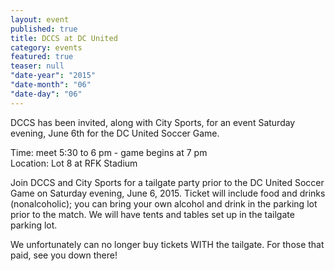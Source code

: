 ```yaml
---
layout: event
published: true
title: DCCS at DC United
category: events
featured: true
teaser: null
"date-year": "2015"
"date-month": "06"
"date-day": "06"
---
```


DCCS has been invited, along with City Sports, for an event Saturday evening, June 6th for the DC United Soccer Game.

Time: meet 5:30 to 6 pm - game begins at 7 pm  
Location: Lot 8 at RFK Stadium  

Join DCCS and City Sports for a tailgate party prior to the DC United Soccer Game on Saturday evening, June 6, 2015. Ticket will include food and drinks (nonalcoholic); you can bring your own alcohol and drink in the parking lot prior to the match. We will have tents and tables set up in the tailgate parking lot.

We unfortunately can no longer buy tickets WITH the tailgate.  For those that paid, see you down there!


